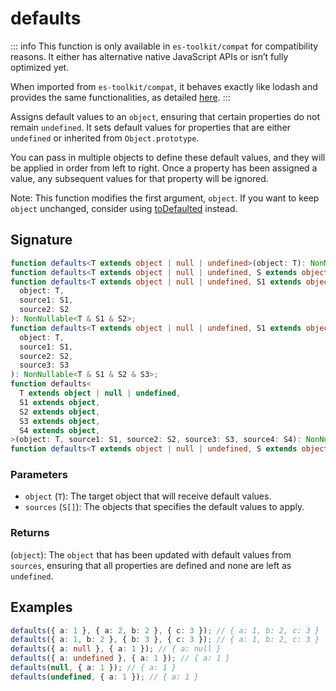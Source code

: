# defaults

::: info
This function is only available in `es-toolkit/compat` for compatibility reasons. It either has alternative native JavaScript APIs or isn’t fully optimized yet.

When imported from `es-toolkit/compat`, it behaves exactly like lodash and provides the same functionalities, as detailed [here](../../../compatibility.md).
:::

Assigns default values to an `object`, ensuring that certain properties do not remain `undefined`. It sets default values for properties that are either `undefined` or inherited from `Object.prototype`.

You can pass in multiple objects to define these default values, and they will be applied in order from left to right. Once a property has been assigned a value, any subsequent values for that property will be ignored.

Note: This function modifies the first argument, `object`. If you want to keep `object` unchanged, consider using [toDefaulted](./toDefaulted.md) instead.

## Signature

```typescript
function defaults<T extends object | null | undefined>(object: T): NonNullable<T>;
function defaults<T extends object | null | undefined, S extends object>(object: T, source: S): NonNullable<T & S>;
function defaults<T extends object | null | undefined, S1 extends object, S2 extends object>(
  object: T,
  source1: S1,
  source2: S2
): NonNullable<T & S1 & S2>;
function defaults<T extends object | null | undefined, S1 extends object, S2 extends object, S3 extends object>(
  object: T,
  source1: S1,
  source2: S2,
  source3: S3
): NonNullable<T & S1 & S2 & S3>;
function defaults<
  T extends object | null | undefined,
  S1 extends object,
  S2 extends object,
  S3 extends object,
  S4 extends object,
>(object: T, source1: S1, source2: S2, source3: S3, source4: S4): NonNullable<T & S1 & S2 & S3 & S4>;
function defaults<T extends object | null | undefined, S extends object>(object: T, ...sources: S[]): object;
```

### Parameters

- `object` (`T`): The target object that will receive default values.
- `sources` (`S[]`): The objects that specifies the default values to apply.

### Returns

(`object`): The `object` that has been updated with default values from `sources`, ensuring that all properties are defined and none are left as `undefined`.

## Examples

```typescript
defaults({ a: 1 }, { a: 2, b: 2 }, { c: 3 }); // { a: 1, b: 2, c: 3 }
defaults({ a: 1, b: 2 }, { b: 3 }, { c: 3 }); // { a: 1, b: 2, c: 3 }
defaults({ a: null }, { a: 1 }); // { a: null }
defaults({ a: undefined }, { a: 1 }); // { a: 1 }
defaults(null, { a: 1 }); // { a: 1 }
defaults(undefined, { a: 1 }); // { a: 1 }
```
